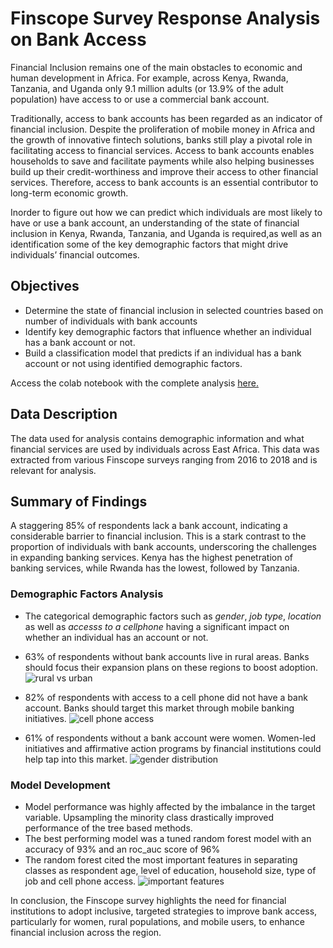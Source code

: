 # Finscope Survey Response Analysis on Bank Access

Financial Inclusion remains one of the main obstacles to economic and human development in Africa. For example, across Kenya, Rwanda, Tanzania, and Uganda only 9.1 million adults (or 13.9% of the adult population) have access to or use a commercial bank account.

Traditionally, access to bank accounts has been regarded as an indicator of financial inclusion. Despite the proliferation of mobile money in Africa and the growth of innovative fintech solutions, banks still play a pivotal role in facilitating access to financial services. Access to bank accounts enables households to save and facilitate payments while also helping businesses build up their credit-worthiness and improve their access to other financial services. Therefore, access to bank accounts is an essential contributor to long-term economic growth.

Inorder to figure out how we can predict which individuals are most likely to have or use a bank account, an understanding of the state of financial inclusion in Kenya, Rwanda, Tanzania, and Uganda is required,as well as an identification some of the key demographic factors that might drive individuals’ financial outcomes.

## Objectives
- Determine the state of financial inclusion in selected countries based on number of individuals with bank accounts
- Identify key demographic factors that influence whether an individual has a bank account or not.
- Build a classification model that predicts if an individual has a bank account or not using identified demographic factors.

Access the colab notebook with the complete analysis [here.](https://colab.research.google.com/drive/1GHrMC5d34JFLPn0U3UcYHCPl5tSSjNg1?usp=sharing)
## Data Description
The data used for analysis contains demographic information and what financial services are used by individuals across East Africa. This data was extracted from various Finscope surveys ranging from 2016 to 2018 and is relevant for analysis.

## Summary of Findings
A staggering 85% of respondents lack a bank account, indicating a considerable barrier to financial inclusion. This is a stark contrast to the proportion of individuals with bank accounts, underscoring the challenges in expanding banking services. Kenya has the highest penetration of banking services, while Rwanda has the lowest, followed by Tanzania.
### Demographic Factors Analysis
- The categorical demographic factors such as *gender*, *job type*, *location* as well as *accesss to a cellphone* having a significant impact on whether an individual has an account or not.
- 63% of respondents without bank accounts live in rural areas. Banks should focus their expansion plans on these regions to boost adoption.
![rural vs urban](https://github.com/user-attachments/assets/f86b3a50-38f0-4a77-9537-8b07cf50a9f3)

- 82% of respondents with access to a cell phone did not have a bank account. Banks should target this market through mobile banking initiatives.
![cell phone access](https://github.com/user-attachments/assets/f167364e-bdc2-44df-9e66-bdc6af9c1311)
- 61% of respondents without a bank account were women. Women-led initiatives and affirmative action programs by financial institutions could help tap into this market.
![gender distribution](https://github.com/user-attachments/assets/853eb2d7-a0af-4334-9a92-269a2367b413)

### Model Development
- Model performance was highly affected by the imbalance in the target variable. Upsampling the minority class drastically improved performance of the tree based methods.
- The best performing model was a tuned random forest model with an accuracy of 93% and an roc_auc score of 96%
- The random forest cited the most important features in separating classes as respondent age, level of education, household size, type of job and cell phone access.
![important features](https://github.com/user-attachments/assets/a19f323d-a2c2-4fc2-81ca-9cfc66a4deda)

In conclusion, the Finscope survey highlights the need for financial institutions to adopt inclusive, targeted strategies to improve bank access, particularly for women, rural populations, and mobile users, to enhance financial inclusion across the region.
